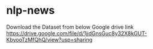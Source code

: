 # nlp-news
Download the Dataset from below Google drive link
https://drive.google.com/file/d/1jjdGnsGuc8y32X8kGUT-KbyooTzMfQhQ/view?usp=sharing
